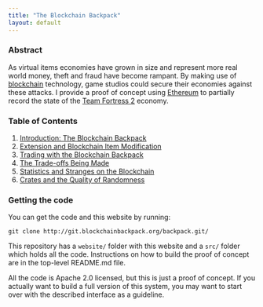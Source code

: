 ```yaml
---
title: "The Blockchain Backpack"
layout: default
---
```


### Abstract

As virtual items economies have grown in size and represent more real world money, theft and fraud have become rampant. By making use of [blockchain][] technology, game studios could secure their economies against these attacks. I provide a proof of concept using [Ethereum][] to partially record the state of the [Team Fortress 2][tf2] economy.

[tf2]: http://www.teamfortress.com/
[blockchain]: https://en.wikipedia.org/wiki/Block_chain_(database)
[Ethereum]: https://www.ethereum.org/

### Table of Contents

1. [Introduction: The Blockchain Backpack](part1.html)
2. [Extension and Blockchain Item Modification](part2.html)
3. [Trading with the Blockchain Backpack](part3.html)
4. [The Trade-offs Being Made](part4.html)
5. [Statistics and Stranges on the Blockchain](part5.html)
6. [Crates and the Quality of Randomness](part6.html)

### Getting the code

You can get the code and this website by running:

    git clone http://git.blockchainbackpack.org/backpack.git/

This repository has a `website/` folder with this website and a `src/` folder which holds all the code. Instructions on how to build the proof of concept are in the top-level README.md file.

All the code is Apache 2.0 licensed, but this is just a proof of concept. If you actually want to build a full version of this system, you may want to start over with the described interface as a guideline.
